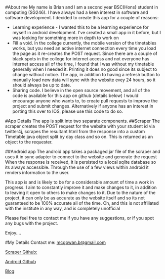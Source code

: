 #About me
My name is Brian and I am a second year BSC(Hons) student in computing (SG246). I have always had a keen interest in software and software
development.
I decided to create this app for a couple of reasons:
- Learning experience - I wanted this to be a learning experience for myself in android development. I've created a small app in it
before, but I was looking for something more in depth to work on
- Fill a void. In the college currently, the mobile version of the timetables works, but you need an active internet connection every 
time you load the page as it re-creates the POST request. Since there are a couple of black spots in the college for internet access
and not everyone has internet access all of the time, I found that I was without my timetable generally when I needed it. Printing it does no good since its
 subject to change without notice. The app, in addition to having a refresh button to manually load new data will sync with the website evey 
 24 hours, so it should always be up to date.
-  Sharing code. I believe in the open source movement, and all of the code is available for this app on github (details below) I would encourage
anyone who wants to, to create pull requests to improve the project and submit changes. Alternatively if anyone has an interest in porting this 
over to IOS, please use this code to do so.

#App Details
The app is split into two separate components.
##Scraper 
The scraper creates the POST request for the website with your student id via twitter4j, scrapes
the resultant html from the response into a custom Timetable java object split by day class and so on. This is returned as an object to the
requester.

##Android app
The android app takes a packaged jar file of the scraper and uses it in sync adapter to connect to the website and generate the request
When the response is received, it is persisted to a local sqlite database so its always accessible. Through the use of a few views within
android it renders information to the user.




This app is and is likely to be for a considerable amount of time a work in progress. I aim to constantly improve it and make changes to it, in addition
to leaving it open to others to make changes to it. Due to the nature of the project, it can only be as accurate as the website itself and so its not guaranteed to be
100% accurate all of the time. Oh, and this is not affiliated with the institute in any way, and is completely unofficial

Please feel free to contact me if you have any suggestions, or if you spot any bugs with the project.

Enjoy....


#My Details
Contact me: mcgowan.b@gmail.com

[Scraper Github:](https://github.com/mcgowanb/itsligo-timetables-scraper)

[Android Github](https://github.com/mcgowanb/itsligo-timetables-android)

[Blog](https://bmcgowanblog.wordpress.com/)
